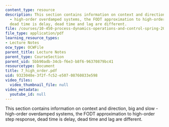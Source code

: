 ```yaml
---
content_type: resource
description: This section contains information on context and direction, big and slow
  - high-order overdamped systems, the FODT approximation to high-order step response,
  dead time is delay, dead time and lag are different.
file: /courses/10-450-process-dynamics-operations-and-control-spring-2006/9323048e3f2ffc52e50708760833e598_7_high_order.pdf
file_type: application/pdf
learning_resource_types:
- Lecture Notes
ocw_type: OCWFile
parent_title: Lecture Notes
parent_type: CourseSection
parent_uid: 5bb90adb-34cb-f6e3-b8f6-96370879bc41
resourcetype: Document
title: 7_high_order.pdf
uid: 9323048e-3f2f-fc52-e507-08760833e598
video_files:
  video_thumbnail_file: null
video_metadata:
  youtube_id: null
---
```

This section contains information on context and direction, big and slow - high-order overdamped systems, the FODT approximation to high-order step response, dead time is delay, dead time and lag are different.

